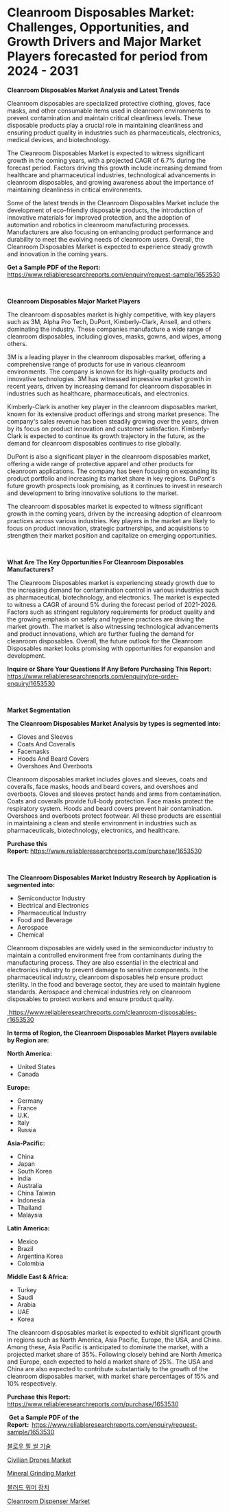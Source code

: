 <p><h1>Cleanroom Disposables Market: Challenges, Opportunities, and Growth Drivers and Major Market Players forecasted for period from 2024 - 2031</h1></p><p><strong>Cleanroom Disposables Market Analysis and Latest Trends</strong></p>
<p><p>Cleanroom disposables are specialized protective clothing, gloves, face masks, and other consumable items used in cleanroom environments to prevent contamination and maintain critical cleanliness levels. These disposable products play a crucial role in maintaining cleanliness and ensuring product quality in industries such as pharmaceuticals, electronics, medical devices, and biotechnology.</p><p>The Cleanroom Disposables Market is expected to witness significant growth in the coming years, with a projected CAGR of 6.7% during the forecast period. Factors driving this growth include increasing demand from healthcare and pharmaceutical industries, technological advancements in cleanroom disposables, and growing awareness about the importance of maintaining cleanliness in critical environments.</p><p>Some of the latest trends in the Cleanroom Disposables Market include the development of eco-friendly disposable products, the introduction of innovative materials for improved protection, and the adoption of automation and robotics in cleanroom manufacturing processes. Manufacturers are also focusing on enhancing product performance and durability to meet the evolving needs of cleanroom users. Overall, the Cleanroom Disposables Market is expected to experience steady growth and innovation in the coming years.</p></p>
<p><strong>Get a Sample PDF of the Report:&nbsp;</strong> <a href="https://www.reliableresearchreports.com/enquiry/request-sample/1653530">https://www.reliableresearchreports.com/enquiry/request-sample/1653530</a></p>
<p>&nbsp;</p>
<p><strong>Cleanroom Disposables Major Market Players</strong></p>
<p><p>The cleanroom disposables market is highly competitive, with key players such as 3M, Alpha Pro Tech, DuPont, Kimberly-Clark, Ansell, and others dominating the industry. These companies manufacture a wide range of cleanroom disposables, including gloves, masks, gowns, and wipes, among others.</p><p>3M is a leading player in the cleanroom disposables market, offering a comprehensive range of products for use in various cleanroom environments. The company is known for its high-quality products and innovative technologies. 3M has witnessed impressive market growth in recent years, driven by increasing demand for cleanroom disposables in industries such as healthcare, pharmaceuticals, and electronics.</p><p>Kimberly-Clark is another key player in the cleanroom disposables market, known for its extensive product offerings and strong market presence. The company's sales revenue has been steadily growing over the years, driven by its focus on product innovation and customer satisfaction. Kimberly-Clark is expected to continue its growth trajectory in the future, as the demand for cleanroom disposables continues to rise globally.</p><p>DuPont is also a significant player in the cleanroom disposables market, offering a wide range of protective apparel and other products for cleanroom applications. The company has been focusing on expanding its product portfolio and increasing its market share in key regions. DuPont's future growth prospects look promising, as it continues to invest in research and development to bring innovative solutions to the market.</p><p>The cleanroom disposables market is expected to witness significant growth in the coming years, driven by the increasing adoption of cleanroom practices across various industries. Key players in the market are likely to focus on product innovation, strategic partnerships, and acquisitions to strengthen their market position and capitalize on emerging opportunities.</p></p>
<p>&nbsp;</p>
<p><strong>What Are The Key Opportunities For Cleanroom Disposables Manufacturers?</strong></p>
<p><p>The Cleanroom Disposables market is experiencing steady growth due to the increasing demand for contamination control in various industries such as pharmaceutical, biotechnology, and electronics. The market is expected to witness a CAGR of around 5% during the forecast period of 2021-2026. Factors such as stringent regulatory requirements for product quality and the growing emphasis on safety and hygiene practices are driving the market growth. The market is also witnessing technological advancements and product innovations, which are further fueling the demand for cleanroom disposables. Overall, the future outlook for the Cleanroom Disposables market looks promising with opportunities for expansion and development.</p></p>
<p><strong>Inquire or Share Your Questions If Any Before Purchasing This Report:</strong> <a href="https://www.reliableresearchreports.com/enquiry/pre-order-enquiry/1653530">https://www.reliableresearchreports.com/enquiry/pre-order-enquiry/1653530</a></p>
<p>&nbsp;</p>
<p><strong>Market Segmentation</strong></p>
<p><strong>The Cleanroom Disposables Market Analysis by types is segmented into:</strong></p>
<p><ul><li>Gloves and Sleeves</li><li>Coats And Coveralls</li><li>Facemasks</li><li>Hoods And Beard Covers</li><li>Overshoes And Overboots</li></ul></p>
<p><p>Cleanroom disposables market includes gloves and sleeves, coats and coveralls, face masks, hoods and beard covers, and overshoes and overboots. Gloves and sleeves protect hands and arms from contamination. Coats and coveralls provide full-body protection. Face masks protect the respiratory system. Hoods and beard covers prevent hair contamination. Overshoes and overboots protect footwear. All these products are essential in maintaining a clean and sterile environment in industries such as pharmaceuticals, biotechnology, electronics, and healthcare.</p></p>
<p><strong>Purchase this Report:&nbsp;</strong><a href="https://www.reliableresearchreports.com/purchase/1653530">https://www.reliableresearchreports.com/purchase/1653530</a></p>
<p>&nbsp;</p>
<p><strong>The Cleanroom Disposables Market Industry Research by Application is segmented into:</strong></p>
<p><ul><li>Semiconductor Industry</li><li>Electrical and Electronics</li><li>Pharmaceutical Industry</li><li>Food and Beverage</li><li>Aerospace</li><li>Chemical</li></ul></p>
<p><p>Cleanroom disposables are widely used in the semiconductor industry to maintain a controlled environment free from contaminants during the manufacturing process. They are also essential in the electrical and electronics industry to prevent damage to sensitive components. In the pharmaceutical industry, cleanroom disposables help ensure product sterility. In the food and beverage sector, they are used to maintain hygiene standards. Aerospace and chemical industries rely on cleanroom disposables to protect workers and ensure product quality.</p></p>
<p><a href="https://www.reliableresearchreports.com/cleanroom-disposables-r1653530">&nbsp;https://www.reliableresearchreports.com/cleanroom-disposables-r1653530</a></p>
<p><strong>In terms of Region, the Cleanroom Disposables Market Players available by Region are:</strong></p>
<p>
    <p> <strong> North America: </strong>
        <ul>
            <li>United States</li>
            <li>Canada</li>
        </ul>
        </p> 
    <p> <strong> Europe: </strong>
        <ul>
            <li>Germany</li>
            <li>France</li>
            <li>U.K.</li>
            <li>Italy</li>
            <li>Russia</li>
        </ul>
        </p> 
    <p> <strong> Asia-Pacific: </strong>
        <ul>
            <li>China</li>
            <li>Japan</li>
            <li>South Korea</li>
            <li>India</li>
            <li>Australia</li>
            <li>China Taiwan</li>
            <li>Indonesia</li>
            <li>Thailand</li>
            <li>Malaysia</li>
        </ul>
        </p> 
    <p> <strong> Latin America: </strong>
        <ul>
            <li>Mexico</li>
            <li>Brazil</li>
            <li>Argentina Korea</li>
            <li>Colombia</li>
        </ul>
        </p> 
    <p> <strong> Middle East & Africa: </strong>
        <ul>
            <li>Turkey</li>
            <li>Saudi</li>
            <li>Arabia</li>
            <li>UAE</li>
            <li>Korea</li>
        </ul>
    </p>
    </p>
<p><p>The cleanroom disposables market is expected to exhibit significant growth in regions such as North America, Asia Pacific, Europe, the USA, and China. Among these, Asia Pacific is anticipated to dominate the market, with a projected market share of 35%. Following closely behind are North America and Europe, each expected to hold a market share of 25%. The USA and China are also expected to contribute substantially to the growth of the cleanroom disposables market, with market share percentages of 15% and 10% respectively.</p></p>
<p><strong>Purchase this Report: </strong><a href="https://www.reliableresearchreports.com/purchase/1653530">https://www.reliableresearchreports.com/purchase/1653530</a></p>
<p>&nbsp;<strong>Get a Sample PDF of the Report:&nbsp;&nbsp;</strong><a href="https://www.reliableresearchreports.com/enquiry/request-sample/1653530">https://www.reliableresearchreports.com/enquiry/request-sample/1653530</a></p>
<p><strong></strong></p>
<p><p><a href="https://github.com/durgin521/Market-Research-Report-List-1/blob/main/529175249116.md">블로우 필 씰 기술</a></p><p><a href="https://github.com/timeliteaut/Market-Research-Report-List-2/blob/main/civilian-drones-market.md">Civilian Drones Market</a></p><p><a href="https://www.linkedin.com/pulse/mineral-grinding-market-insight-trends-growth-forecasted-from-f3uof">Mineral Grinding Market</a></p><p><a href="https://github.com/novabrown3/Market-Research-Report-List-1/blob/main/187569749115.md">블러드 워머 장치</a></p><p><a href="https://github.com/bobicer/Market-Research-Report-List-3/blob/main/cleanroom-dispenser-market.md">Cleanroom Dispenser Market</a></p></p>